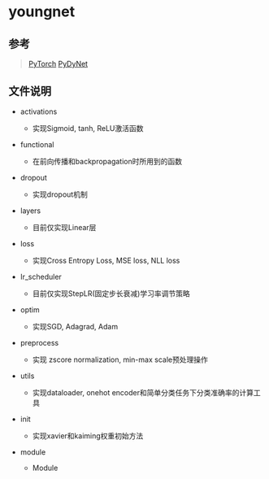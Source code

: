 # youngnet


## 参考
> [PyTorch](https://github.com/pytorch/pytorch.git)
> [PyDyNet](https://github.com/Kaslanarian/PyDyNet.git)

## 文件说明

* activations
    - 实现Sigmoid, tanh, ReLU激活函数

* functional
    - 在前向传播和backpropagation时所用到的函数

* dropout
    - 实现dropout机制

* layers
    - 目前仅实现Linear层
  
* loss
    - 实现Cross Entropy Loss, MSE loss, NLL loss

* lr_scheduler
    - 目前仅实现StepLR(固定步长衰减)学习率调节策略

* optim
    - 实现SGD, Adagrad, Adam

* preprocess
    - 实现 zscore normalization, min-max scale预处理操作

* utils
    - 实现dataloader, onehot encoder和简单分类任务下分类准确率的计算工具

* init
    - 实现xavier和kaiming权重初始方法

* module
    - Module
